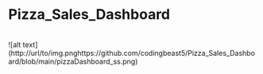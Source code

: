 # Pizza_Sales_Dashboard
<br>
![alt text](http://url/to/img.pnghttps://github.com/codingbeast5/Pizza_Sales_Dashboard/blob/main/pizzaDashboard_ss.png)
